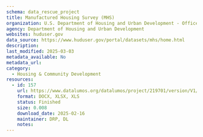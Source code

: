 ```yaml
---
schema: data_rescue_project 
title: Manufactured Housing Survey (MHS)
organization: U.S. Department of Housing and Urban Development - Office of Policy Development and Research
agency: Department of Housing and Urban Development
websites: huduser.gov
data_source: https://www.huduser.gov/portal/datasets/mhs/home.html
description: 
last_modified: 2025-03-03
metadata_available: No
metadata_url: 
category:
  - Housing & Community Development 
resources:
  - id: 157
    url: https://www.datalumos.org/datalumos/project/219701/version/V1/view
    format: DOCX, XLSX, XLS
    status: Finished
    size: 0.008
    download_date: 2025-02-16
    maintainer: DRP, DL
    notes: 
---
```

